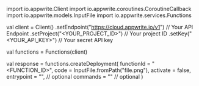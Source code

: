 import io.appwrite.Client
import io.appwrite.coroutines.CoroutineCallback
import io.appwrite.models.InputFile
import io.appwrite.services.Functions

val client = Client()
    .setEndpoint("https://cloud.appwrite.io/v1") // Your API Endpoint
    .setProject("&lt;YOUR_PROJECT_ID&gt;") // Your project ID
    .setKey("&lt;YOUR_API_KEY&gt;") // Your secret API key

val functions = Functions(client)

val response = functions.createDeployment(
    functionId = "<FUNCTION_ID>",
    code = InputFile.fromPath("file.png"),
    activate = false,
    entrypoint = "<ENTRYPOINT>", // optional
    commands = "<COMMANDS>" // optional
)
